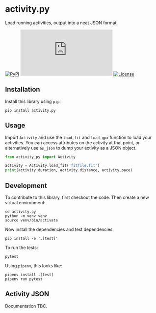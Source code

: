 # activity.py

Load running activities, output into a neat JSON format.

[![PyPI](https://img.shields.io/pypi/v/activity.py.svg)](https://pypi.org/project/activity.py/)
[![Changelog](https://img.shields.io/github/v/release/sesh/activity.py?include_prereleases&label=changelog)](https://github.com/sesh/activity.py/releases)
[![License](https://img.shields.io/badge/license-Apache%202.0-blue.svg)](https://github.com/sesh/activity.py/blob/main/LICENSE)


## Installation

Install this library using `pip`:

    pip install activity.py


## Usage

Import `Activity` and use the `load_fit` and `load_gpx` function to load your activities.
You can access attributes on the activity at that point, or alternatively use `as_json` to dump your activity as a JSON object.

```python
from activity_py import Activity

activity = Activity.load_fit('fitfile.fit')
print(activity.duration, activity.distance, activity.pace)
```

## Development

To contribute to this library, first checkout the code. Then create a new virtual environment:

    cd activity.py
    python -m venv venv
    source venv/bin/activate

Now install the dependencies and test dependencies:

    pip install -e '.[test]'

To run the tests:

    pytest

Using `pipenv`, this looks like:

    pipenv install .[test]
    pipenv run pytest


## Activity JSON

Documentation TBC.
